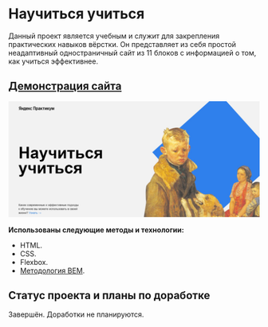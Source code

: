 # Научиться учиться

Данный проект является учебным и служит для закрепления практических навыков вёрстки. Он представляет из себя простой неадаптивный одностраничный сайт из 11 блоков с информацией о том, как учиться эффективнее.

## [Демонстрация сайта](https://8gato8.github.io/how-to-learn/)
![Превью](./images/how-to-learn.jpg)

**Использованы следующие методы и технологии:**

- HTML.
- CSS.
- Flexbox.
- [Методология BEM](https://ru.bem.info/methodology/ "Использована классическая схема организации файловой структуры БЭМ-проектов: Nested").


## Статус проекта и планы по доработке
Завершён. Доработки не планируются.

